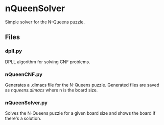 # nQueenSolver
Simple solver for the N-Queens puzzle.
## Files
### dpll.py
DPLL algorithm for solving CNF problems.
### nQueenCNF.py
Generates a .dimacs file for the N-Queens puzzle.
Generated files are saved as *nqueens.dimacs* where n is the board size.
### nQueenSolver.py
Solves the N-Queens puzzle for a given board size and shows the board if there's a solution.
